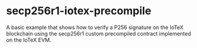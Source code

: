 # secp256r1-iotex-precompile

A basic example that shows how to verify a P256 signature on the IoTeX blockchain using the secp256r1 custom precompiled contract implemented on the IoTeX EVM.
